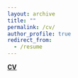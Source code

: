 ```yaml
---
layout: archive
title: ""
permalink: /cv/
author_profile: true
redirect_from:
  - /resume
---
```

**[CV](https://www.dropbox.com/s/85kicbps7curh18/shalini_CV.pdf?dl=0)**
